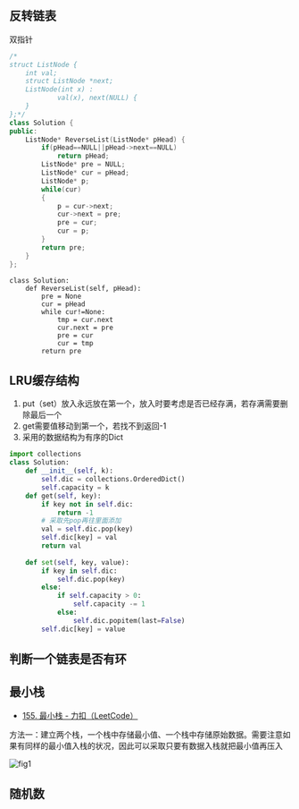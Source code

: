 ## 反转链表

双指针

```c++
/*
struct ListNode {
    int val;
    struct ListNode *next;
    ListNode(int x) :
            val(x), next(NULL) {
    }
};*/
class Solution {
public:
    ListNode* ReverseList(ListNode* pHead) {
        if(pHead==NULL||pHead->next==NULL)
            return pHead;
        ListNode* pre = NULL;
        ListNode* cur = pHead;
        ListNode* p;
        while(cur)
        {
            p = cur->next;
            cur->next = pre;
            pre = cur;
            cur = p;
        }
        return pre;
    }
};
```

```
class Solution:
    def ReverseList(self, pHead):
        pre = None
        cur = pHead
        while cur!=None:
            tmp = cur.next
            cur.next = pre
            pre = cur
            cur = tmp
        return pre
```

## LRU缓存结构

1. put（set）放入永远放在第一个，放入时要考虑是否已经存满，若存满需要删除最后一个
2. get需要值移动到第一个，若找不到返回-1
3. 采用的数据结构为有序的Dict

```python
import collections
class Solution:
    def __init__(self, k):
        self.dic = collections.OrderedDict()
        self.capacity = k
    def get(self, key):
        if key not in self.dic:
            return -1
        # 采取先pop再往里面添加
        val = self.dic.pop(key)
        self.dic[key] = val
        return val
   
	def set(self, key, value):
        if key in self.dic:
            self.dic.pop(key)
        else:
            if self.capacity > 0:
                self.capacity -= 1
            else:
                self.dic.popitem(last=False)
        self.dic[key] = value
```



## 判断一个链表是否有环

## 最小栈

* [155. 最小栈 - 力扣（LeetCode）](https://leetcode-cn.com/problems/min-stack/)

方法一：建立两个栈，一个栈中存储最小值、一个栈中存储原始数据。需要注意如果有同样的最小值入栈的状况，因此可以采取只要有数据入栈就把最小值再压入

![fig1](https://assets.leetcode-cn.com/solution-static/155/155_fig1.gif)

## 随机数